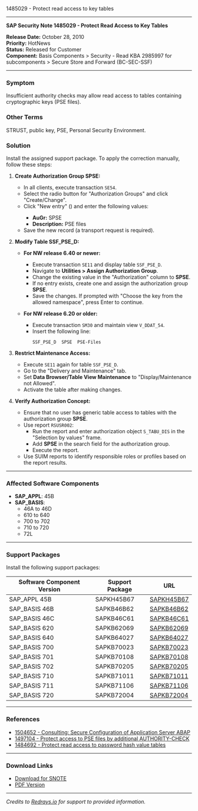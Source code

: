 1485029 - Protect read access to key tables

---

**SAP Security Note 1485029 - Protect Read Access to Key Tables**

**Release Date:** October 28, 2010  
**Priority:** HotNews  
**Status:** Released for Customer  
**Component:** Basis Components > Security - Read KBA 2985997 for subcomponents > Secure Store and Forward (BC-SEC-SSF)  

---

### **Symptom**

Insufficient authority checks may allow read access to tables containing cryptographic keys (PSE files).

### **Other Terms**

STRUST, public key, PSE, Personal Security Environment.

### **Solution**

Install the assigned support package. To apply the correction manually, follow these steps:

1. **Create Authorization Group SPSE:**

   - In all clients, execute transaction `SE54`.
   - Select the radio button for "Authorization Groups" and click "Create/Change".
   - Click "New entry" (<F5>) and enter the following values:
     - **AuGr:** SPSE
     - **Description:** PSE files
   - Save the new record (a transport request is required).

2. **Modify Table SSF_PSE_D:**

   - **For NW release 6.40 or newer:**
     - Execute transaction `SE11` and display table `SSF_PSE_D`.
     - Navigate to **Utilities > Assign Authorization Group**.
     - Change the existing value in the "Authorization" column to **SPSE**.
     - If no entry exists, create one and assign the authorization group **SPSE**.
     - Save the changes. If prompted with "Choose the key from the allowed namespace", press Enter to continue.
   
   - **For NW release 6.20 or older:**
     - Execute transaction `SM30` and maintain view `V_DDAT_54`.
     - Insert the following line:
       ```
       SSF_PSE_D  SPSE  PSE-Files
       ```

3. **Restrict Maintenance Access:**

   - Execute `SE11` again for table `SSF_PSE_D`.
   - Go to the "Delivery and Maintenance" tab.
   - Set **Data Browser/Table View Maintenance** to "Display/Maintenance not Allowed".
   - Activate the table after making changes.

4. **Verify Authorization Concept:**

   - Ensure that no user has generic table access to tables with the authorization group **SPSE**.
   - Use report `RSUSR002`:
     - Run the report and enter authorization object `S_TABU_DIS` in the "Selection by values" frame.
     - Add **SPSE** in the search field for the authorization group.
     - Execute the report.
   - Use SUIM reports to identify responsible roles or profiles based on the report results.

---

### **Affected Software Components**

- **SAP_APPL**: 45B  
- **SAP_BASIS**:  
  - 46A to 46D  
  - 610 to 640  
  - 700 to 702  
  - 710 to 720  
  - 72L  

---

### **Support Packages**

Install the following support packages:

| Software Component Version | Support Package | URL |
|----------------------------|-----------------|-----|
| SAP_APPL 45B               | SAPKH45B67      | [SAPKH45B67](https://me.sap.com/supportpackage/SAPKH45B67) |
| SAP_BASIS 46B              | SAPKB46B62      | [SAPKB46B62](https://me.sap.com/supportpackage/SAPKB46B62) |
| SAP_BASIS 46C              | SAPKB46C61      | [SAPKB46C61](https://me.sap.com/supportpackage/SAPKB46C61) |
| SAP_BASIS 620              | SAPKB62069      | [SAPKB62069](https://me.sap.com/supportpackage/SAPKB62069) |
| SAP_BASIS 640              | SAPKB64027      | [SAPKB64027](https://me.sap.com/supportpackage/SAPKB64027) |
| SAP_BASIS 700              | SAPKB70023      | [SAPKB70023](https://me.sap.com/supportpackage/SAPKB70023) |
| SAP_BASIS 701              | SAPKB70108      | [SAPKB70108](https://me.sap.com/supportpackage/SAPKB70108) |
| SAP_BASIS 702              | SAPKB70205      | [SAPKB70205](https://me.sap.com/supportpackage/SAPKB70205) |
| SAP_BASIS 710              | SAPKB71011      | [SAPKB71011](https://me.sap.com/supportpackage/SAPKB71011) |
| SAP_BASIS 711              | SAPKB71106      | [SAPKB71106](https://me.sap.com/supportpackage/SAPKB71106) |
| SAP_BASIS 720              | SAPKB72004      | [SAPKB72004](https://me.sap.com/supportpackage/SAPKB72004) |

---

### **References**

- [1504652 - Consulting: Secure Configuration of Application Server ABAP](https://me.sap.com/notes/1504652)
- [1497104 - Protect access to PSE files by additional AUTHORITY-CHECK](https://me.sap.com/notes/1497104)
- [1484692 - Protect read access to password hash value tables](https://me.sap.com/notes/1484692)

---

### **Download Links**

- [Download for SNOTE](https://notesdownloads.sap.com/note/0040000008787222017)  
- [PDF Version](https://userapps.support.sap.com/sap/support/sfm/notes/print/0001485029?language=en-US&token=D71DB7C9210CC735D24D9E3CADFFF5E3)

---

*Credits to [Redrays.io](https://redrays.io) for support to provided information.*